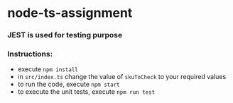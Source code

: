 # node-ts-assignment

### JEST is used for testing purpose
### Instructions:
- execute ```npm install```
- in ```src/index.ts``` change the value of ```skuToCheck``` to your required values
- to run the code, execute ```npm start```
- to execute the unit tests, execute ```npm run test```
